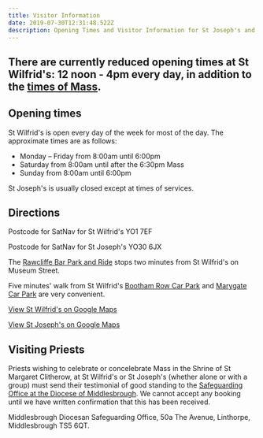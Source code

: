 ```yaml
---
title: Visitor Information
date: 2019-07-30T12:31:48.522Z
description: Opening Times and Visitor Information for St Joseph's and St Wilfrid's
---
```

## There are currently reduced opening times at St Wilfrid's: 12 noon - 4pm every day, in addition to the [times of Mass](https://yorkoratory.com/news/2020-06-30-public-worship-starts-again/).

## Opening times

St Wilfrid's is open every day of the week for most of the day. The approximate times are as follows:

* Monday – Friday from 8:00am until 6:00pm
* Saturday from 8:00am until after the 6:30pm Mass
* Sunday from 8:00am until 6:00pm

St Joseph's is usually closed except at times of services.

## Directions

Postcode for SatNav for St Wilfrid's YO1 7EF

Postcode for SatNav for St Joseph's YO30 6JX

The [Rawcliffe Bar Park and Ride](http://yorkparkandride.co.uk/maps.php) stops two minutes from St Wilfrid's on Museum Street.

Five minutes' walk from St Wilfrid's [Bootham Row Car Park](https://www.york.gov.uk/directory_record/498/bootham_row_car_park_-_yo30_7bp) and [Marygate Car Park](https://www.york.gov.uk/directory_record/503/marygate_car_park_-_yo30_7dt) are very convenient.

[View St Wilfrid's on Google Maps](https://maps.google.co.uk/maps?expflags=enable_star_based_justifications:true&ie=UTF8&cid=1491886688963375025&q=Saint+Wilfrid%27s+Catholic+Church&iwloc=A&gl=GB&hl=en)

[View St Joseph's on Google Maps](https://www.google.co.uk/maps/place/St+Joseph's+R+C+Church/@53.97682,-1.0928873,17z/data=!3m1!4b1!4m5!3m4!1s0x487931769eff9de7:0x589f0ca4b58960d2!8m2!3d53.97682!4d-1.0906986)

## Visiting Priests

Priests wishing to celebrate or concelebrate Mass in the Shrine of St Margaret Clitherow, at St Wilfrid's or St Joseph's (whether alone or with a group) must send their testimonial of good standing to the [Safeguarding Office at the Diocese of Middlesbrough](mailto://safeguarding@dioceseofmiddlesbrough.co.uk). We cannot accept any booking until we have written confirmation that this has been received.

Middlesbrough Diocesan Safeguarding Office, 50a The Avenue, Linthorpe,
Middlesbrough TS5 6QT.
